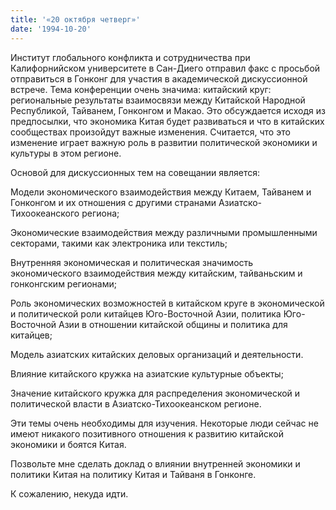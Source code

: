 ```yaml
---
title: '«20 октября четверг»'
date: '1994-10-20'
---
```


Институт глобального конфликта и сотрудничества при Калифорнийском университете в Сан-Диего отправил факс с просьбой отправиться в Гонконг для участия в академической дискуссионной встрече. Тема конференции очень значима: китайский круг: региональные результаты взаимосвязи между Китайской Народной Республикой, Тайванем, Гонконгом и Макао. Это обсуждается исходя из предпосылки, что экономика Китая будет развиваться и что в китайских сообществах произойдут важные изменения. Считается, что это изменение играет важную роль в развитии политической экономики и культуры в этом регионе.

Основой для дискуссионных тем на совещании является:

Модели экономического взаимодействия между Китаем, Тайванем и Гонконгом и их отношения с другими странами Азиатско-Тихоокеанского региона;

Экономические взаимодействия между различными промышленными секторами, такими как электроника или текстиль;

Внутренняя экономическая и политическая значимость экономического взаимодействия между китайским, тайваньским и гонконгским регионами;

Роль экономических возможностей в китайском круге в экономической и политической роли китайцев Юго-Восточной Азии, политика Юго-Восточной Азии в отношении китайской общины и политика для китайцев;

Модель азиатских китайских деловых организаций и деятельности.

Влияние китайского кружка на азиатские культурные объекты;

Значение китайского кружка для распределения экономической и политической власти в Азиатско-Тихоокеанском регионе.

Эти темы очень необходимы для изучения. Некоторые люди сейчас не имеют никакого позитивного отношения к развитию китайской экономики и боятся Китая.

Позвольте мне сделать доклад о влиянии внутренней экономики и политики Китая на политику Китая и Тайваня в Гонконге.

К сожалению, некуда идти.

